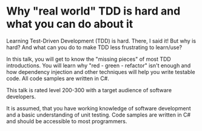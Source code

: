 # Why "real world" TDD is hard and what you can do about it

Learning Test-Driven Development (TDD) is hard. There, I said it!
But why is hard? And what can you do to make TDD less frustrating to learn/use?

In this talk, you will get to know the "missing pieces" of most TDD introductions. You will learn why "red - green - refactor" isn't enough
and how dependency injection and other techniques will help you write testable code. All code samples are written in C#.

This talk is rated level 200-300 with a target audience of software developers.

It is assumed, that you have working knowledge of software development and a basic understanding of unit testing. 
Code samples are written in C# and should be accessible to most programmers.
